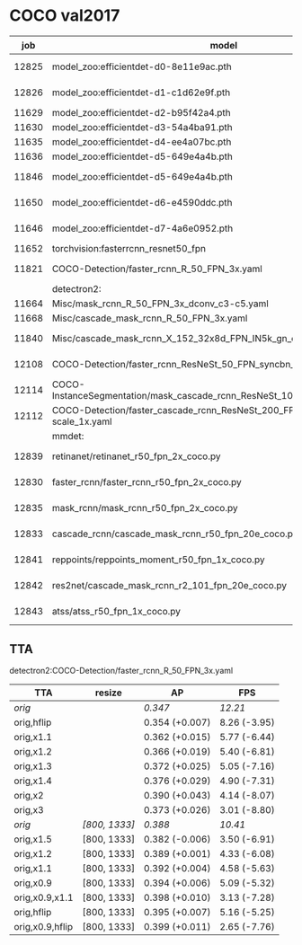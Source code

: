 # COCO val2017

| job   | model                                                                      | resize       | AP            | AP<sub>50</sub> | AP<sub>75</sub> | AP<sub>S</sub> | AP<sub>M</sub> | AP<sub>L</sub> | AR    | AR<sub>S</sub> | AR<sub>M</sub> | AR<sub>L</sub> | FPS   | File |
| ----- | -------------------------------------------------------------------------- | ------------ | ------------- | --------------- | --------------- | -------------- | -------------- | -------------- | ----- | -------------- | -------------- | -------------- | ----- | ---- |
| 12825 | model_zoo:efficientdet-d0-8e11e9ac.pth                                     | [512, 1333]  | 0.332 (0.334) | 0.529           | 0.356           | 0.175          | 0.384          | 0.469          | 0.456 | 0.288          | 0.516          | 0.603          | 9.86  | 16M  |
| 12826 | model_zoo:efficientdet-d1-c1d62e9f.pth                                     | [640, 1333]  | 0.374 (0.391) | 0.582           | 0.408           | 0.219          | 0.426          | 0.505          | 0.502 | 0.364          | 0.554          | 0.635          | 8.23  | 26M  |
| 11629 | model_zoo:efficientdet-d2-b95f42a4.pth                                     |              | 0.372 (0.424) | 0.550           | 0.399           | 0.167          | 0.428          | 0.556          | 0.493 | 0.281          | 0.559          | 0.691          | 12.30 | 32M  |
| 11630 | model_zoo:efficientdet-d3-54a4ba91.pth                                     |              | 0.387 (0.458) | 0.564           | 0.416           | 0.179          | 0.439          | 0.578          | 0.511 | 0.308          | 0.575          | 0.709          | 11.07 | 47M  |
| 11635 | model_zoo:efficientdet-d4-ee4a07bc.pth                                     |              | 0.405 (0.489) | 0.584           | 0.435           | 0.189          | 0.457          | 0.607          | 0.522 | 0.314          | 0.590          | 0.726          | 8.20  | 80M  |
| 11636 | model_zoo:efficientdet-d5-649e4a4b.pth                                     |              | 0.406 (0.504) | 0.582           | 0.434           | 0.191          | 0.460          | 0.605          | 0.529 | 0.311          | 0.593          | 0.737          | 5.07  | 130M |
| 11846 | model_zoo:efficientdet-d5-649e4a4b.pth                                     | [1280, 1920] | 0.447 (0.504) | 0.656           | 0.490           | 0.319          | 0.505          | 0.547          | 0.581 | 0.475          | 0.630          | 0.677          | 1.89  | 130M |
| 11650 | model_zoo:efficientdet-d6-e4590ddc.pth                                     | [1280, 1920] | 0.456 (0.513) | 0.660           | 0.500           | 0.326          | 0.512          | 0.557          | 0.589 | 0.484          | 0.639          | 0.684          | 2.81  | 200M |
| 11646 | model_zoo:efficientdet-d7-4a6e0952.pth                                     | [1536, 2304] | 0.468 (0.517) | 0.668           | 0.506           | 0.334          | 0.518          | 0.582          | 0.598 | 0.477          | 0.642          | 0.700          | 1.94  | 200M |
| 11652 | torchvision:fasterrcnn_resnet50_fpn                                        |              | 0.354 (0.37)  | 0.581           | 0.375           | 0.183          | 0.392          | 0.480          | 0.488 | 0.282          | 0.532          | 0.644          | 13.13 | 160M |
| 11821 | COCO-Detection/faster_rcnn_R_50_FPN_3x.yaml                                | [800, 1333]  | 0.388 (0.402) | 0.610           | 0.415           | 0.212          | 0.427          | 0.519          | 0.541 | 0.340          | 0.585          | 0.703          | 10.41 | 160M |
|       | detectron2:                                                                |
| 11664 | Misc/mask_rcnn_R_50_FPN_3x_dconv_c3-c5.yaml                                |              | 0.363 (0.427) | 0.567           | 0.386           | 0.159          | 0.395          | 0.547          | 0.500 | 0.256          | 0.554          | 0.698          | 13.85 |      |
| 11668 | Misc/cascade_mask_rcnn_R_50_FPN_3x.yaml                                    |              | 0.380 (0.443) | 0.492           | 0.406           | 0.155          | 0.413          | 0.578          | 0.523 | 0.261          | 0.576          | 0.738          | 14.05 | 276M |
| 11840 | Misc/cascade_mask_rcnn_X_152_32x8d_FPN_IN5k_gn_dconv.yaml                  | [800, 1333]  | 0.478 (0.502) | 0.686           | 0.518           | 0.277          | 0.527          | 0.641          | 0.615 | 0.420          | 0.665          | 0.781          | 2.22  | 699M |
| 12108 | COCO-Detection/faster_rcnn_ResNeSt_50_FPN_syncbn_range-scale_1x.yaml        | [800, 1333]  | 0.407 (0.423) | 0.637           | 0.435           | 0.231          | 0.449          | 0.542          | 0.557 | 0.360          | 0.606          | 0.708          | 7.19  | 359M |
| 12114 | COCO-InstanceSegmentation/mask_cascade_rcnn_ResNeSt_101_FPN_syncBN_1x.yaml   | [800, 1333]  | 0.463 (0.483) | 0.669           | 0.498           | 0.266          | 0.510          | 0.630          | 0.607 | 0.397          | 0.658          | 0.779          | 4.40  | 789M |
| 12112 | COCO-Detection/faster_cascade_rcnn_ResNeSt_200_FPN_syncbn_range-scale_1x.yaml | [800, 1333]  | 0.470 (0.490) | 0.680           | 0.507           | 0.275          | 0.516          | 0.629          | 0.613 | 0.408          | 0.665          | 0.779          | 3.47  | 944M |
|       | mmdet:                                                                      |
| 12839 | retinanet/retinanet_r50_fpn_2x_coco.py                                      | [800, 1333]  | 0.360 (0.374) | 0.562           | 0.379           | 0.179          | 0.396          | 0.495          | 0.520 | 0.303          | 0.564          | 0.699          | 11.15 | 145M |
| 12830 | faster_rcnn/faster_rcnn_r50_fpn_2x_coco.py                                  | [800, 1333]  | 0.370 (0.384) | 0.586           | 0.400           | 0.191          | 0.411          | 0.500          | 0.501 | 0.300          | 0.545          | 0.658          | 11.28 | 160M |
| 12835 | mask_rcnn/mask_rcnn_r50_fpn_2x_coco.py                                      | [800, 1333]  | 0.377 (0.392) | 0.591           | 0.406           | 0.202          | 0.415          | 0.509          | 0.511 | 0.302          | 0.555          | 0.683          | 11.31 | 170M |
| 12833 | cascade_rcnn/cascade_mask_rcnn_r50_fpn_20e_coco.py                          | [800, 1333]  | 0.401 (0.419) | 0.595           | 0.432           | 0.203          | 0.436          | 0.553          | 0.531 | 0.303          | 0.575          | 0.710          | 8.81  | 295M |
| 12841 | reppoints/reppoints_moment_r50_fpn_1x_coco.py                               | [800, 1333]  | 0.356 (0.37)  | 0.563           | 0.379           | 0.182          | 0.397          | 0.487          | 0.521 | 0.304          | 0.573          | 0.699          | 11.60 | 141M |
| 12842 | res2net/cascade_mask_rcnn_r2_101_fpn_20e_coco.py                            | [800, 1333]  | 0.442 (0.467) | 0.640           | 0.478           | 0.237          | 0.489          | 0.602          | 0.565 | 0.331          | 0.617          | 0.738          | 7.24  | 371M |
| 12843 | atss/atss_r50_fpn_1x_coco.py                                                | [800, 1333]  | 0.379 (0.394) | 0.572           | 0.406           | 0.211          | 0.416          | 0.499          | 0.564 | 0.349          | 0.623          | 0.733          | 12.54 | 123M |

## TTA

detectron2:COCO-Detection/faster_rcnn_R_50_FPN_3x.yaml

| TTA             | resize        | AP             | FPS          |
| --------------- | ------------- | -------------- | ------------ |
| *orig*          |               | *0.347*        | *12.21*      |
| orig,hflip      |               | 0.354 (+0.007) | 8.26 (-3.95) |
| orig,x1.1       |               | 0.362 (+0.015) | 5.77 (-6.44) |
| orig,x1.2       |               | 0.366 (+0.019) | 5.40 (-6.81) |
| orig,x1.3       |               | 0.372 (+0.025) | 5.05 (-7.16) |
| orig,x1.4       |               | 0.376 (+0.029) | 4.90 (-7.31) |
| orig,x2         |               | 0.390 (+0.043) | 4.14 (-8.07) |
| orig,x3         |               | 0.373 (+0.026) | 3.01 (-8.80) |
| *orig*          | *[800, 1333]* | *0.388*        | *10.41*      |
| orig,x1.5       | [800, 1333]   | 0.382 (-0.006) | 3.50 (-6.91) |
| orig,x1.2       | [800, 1333]   | 0.389 (+0.001) | 4.33 (-6.08) |
| orig,x1.1       | [800, 1333]   | 0.392 (+0.004) | 4.58 (-5.63) |
| orig,x0.9       | [800, 1333]   | 0.394 (+0.006) | 5.09 (-5.32) |
| orig,x0.9,x1.1  | [800, 1333]   | 0.398 (+0.010) | 3.13 (-7.28) |
| orig,hflip      | [800, 1333]   | 0.395 (+0.007) | 5.16 (-5.25) |
| orig,x0.9,hflip | [800, 1333]   | 0.399 (+0.011) | 2.65 (-7.76) |
